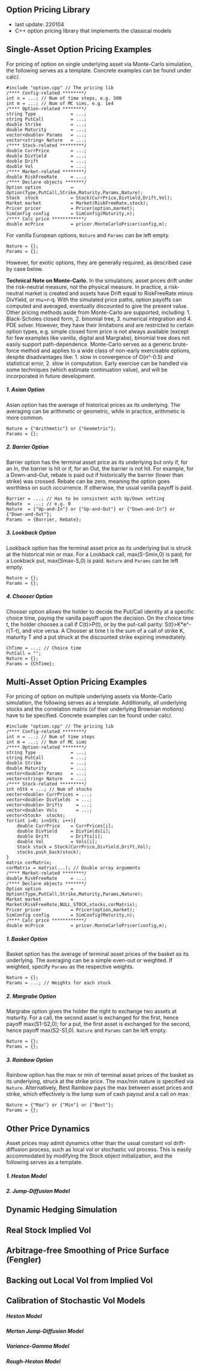 ## Option Pricing Library

* last update: 220104
* C++ option pricing library that implements the classical models

## Single-Asset Option Pricing Examples

For pricing of option on single underlying asset via Monte-Carlo simulation, the following serves as a template. Concrete examples can be found under calc/.
```
#include "option.cpp" // The pricing lib
/**** Config-related ********/
int n = ...; // Num of time steps, e.g. 500
int m = ...; // Num of MC sims, e.g. 1e4
/**** Option-related ********/
string Type             = ...;
string PutCall          = ...;
double Strike           = ...;
double Maturity         = ...;
vector<double> Params   = ...;
vector<string> Nature   = ...;
/**** Stock-related *********/
double CurrPrice        = ...;
double DivYield         = ...;
double Drift            = ...;
double Vol              = ...;
/**** Market-related ********/
double RiskFreeRate     = ...;
/**** Declare objects *******/
Option option           = Option(Type,PutCall,Strike,Maturity,Params,Nature);
Stock  stock            = Stock(CurrPrice,DivYield,Drift,Vol);
Market market           = Market(RiskFreeRate,stock);
Pricer pricer           = Pricer(option,market);
SimConfig config        = SimConfig(Maturity,n);
/**** Calc price ************/
double mcPrice          = pricer.MonteCarloPricer(config,m);
```

For vanilla European options, `Nature` and `Params` can be left empty.
```
Nature = {};
Params = {};
```

However, for exotic options, they are generally required, as described case by case below.

**Technical Note on Monte-Carlo.** In the simulations, asset prices drift under the risk-neutral measure, not the physical measure. In practice, a risk-neutral market is created and assets have Drift equal to RiskFreeRate minus DivYield, or mu=r-q. With the simulated price paths, option payoffs can computed and averaged, eventually discounted to give the present value. Other pricing methods aside from Monte-Carlo are supported, including: 1. Black-Scholes closed form, 2. binomial tree, 3. numerical integration and 4. PDE solver. However, they have their limitations and are restricted to certain option types, e.g. simple closed form price is not always available (except for few examples like vanilla, digital and Margrabe), binomial tree does not easily support path-dependence. Monte-Carlo serves as a generic brute-force method and applies to a wide class of non-early exercisable options, despite disadvantages like: 1. slow in convergence of O(n^-0.5) and statistical error, 2. slow in computation. Early exercise can be handled via some techniques (which estimate continuation value), and will be incorporated in future development.

##### 1. Asian Option

Asian option has the average of historical prices as its underlying. The averaging can be arithmetic or geometric, while in practice, arithmetic is more common.
```
Nature = {"Arithmetic"} or {"Geometric"};
Params = {};
```

##### 2. Barrier Option

Barrier option has the terminal asset price as its underlying but only if, for an In, the barrier is hit or if, for an Out, the barrier is not hit. For example, for a Down-and-Out, rebate is paid out if historically the barrier (lower than strike) was crossed. Rebate can be zero, meaning the option goes worthless on such occurrence. If otherwise, the usual vanilla payoff is paid.
```
Barrier = ...; // Has to be consistent with Up/Down setting
Rebate  = ...; // e.g. 0
Nature  = {"Up-and-In"} or {"Up-and-Out"} or {"Down-and-In"} or {"Down-and-Out"};
Params  = {Barrier, Rebate};
```

##### 3. Lookback Option

Lookback option has the terminal asset price as its underlying but is struck at the historical min or max. For a Lookback call, max(S-Smin,0) is paid; for a Lookback put, max(Smax-S,0) is paid. `Nature` and `Params` can be left empty.
```
Nature = {};
Params = {};
```

##### 4. Chooser Option

Chooser option allows the holder to decide the Put/Call identity at a specific choice time, paying the vanilla payoff upon the decision. On the choice time t, the holder chooses a call if C(t)>P(t), or by the put-call parity: S(t)>K*e^-r(T-t), and vice versa. A Chooser at time t is the sum of a call of strike K, maturity T and a put struck at the discounted strike expiring immediately.
```
ChTime = ...; // Choice time
PutCall = "";
Nature = {};
Params = {ChTime};
```

## Multi-Asset Option Pricing Examples

For pricing of option on multiple underlying assets via Monte-Carlo simulation, the following serves as a template. Additionally, all underlying stocks and the correlation matrix (of their underlying Brownian motions) have to be specified. Concrete examples can be found under calc/.
```
#include "option.cpp" // The pricing lib
/**** Config-related ********/
int n = ...; // Num of time steps
int m = ...; // Num of MC sims
/**** Option-related ********/
string Type             = ...;
string PutCall          = ...;
double Strike           = ...;
double Maturity         = ...;
vector<double> Params   = ...;
vector<string> Nature   = ...;
/**** Stock-related *********/
int nStk = ...; // Num of stocks
vector<double> CurrPrices = ...;
vector<double> DivYields  = ...;
vector<double> Drifts     = ...;
vector<double> Vols       = ...;
vector<Stock>  stocks;
for(int i=0; i<nStk; i++){
    double CurrPrice    = CurrPrices[i];
    double DivYield     = DivYields[i];
    double Drift        = Drifts[i];
    double Vol          = Vols[i];
    Stock stock = Stock(CurrPrice,DivYield,Drift,Vol);
    stocks.push_back(stock);
}
matrix corMatrix;
corMatrix = matrix(...); // Double array arguments
/**** Market-related ********/
double RiskFreeRate     = ...;
/**** Declare objects *******/
Option option           = Option(Type,PutCall,Strike,Maturity,Params,Nature);
Market market           = Market(RiskFreeRate,NULL_STOCK,stocks,corMatrix);
Pricer pricer           = Pricer(option,market);
SimConfig config        = SimConfig(Maturity,n);
/**** Calc price ************/
double mcPrice          = pricer.MonteCarloPricer(config,m);
```

##### 1. Basket Option

Basket option has the average of terminal asset prices of the basket as its underlying. The averaging can be a simple even-out or weighted. If weighted, specify `Params` as the respective weights.
```
Nature = {};
Params = ...; // Weights for each stock
```

##### 2. Margrabe Option

Margrabe option gives the holder the right to exchange two assets at maturity. For a call, the second asset is exchanged for the first, hence payoff max(S1-S2,0); for a put, the first asset is exchanged for the second, hence payoff max(S2-S1,0). `Nature` and `Params` can be left empty.
```
Nature = {};
Params = {};
```

##### 3. Rainbow Option

Rainbow option has the max or min of terminal asset prices of the basket as its underlying, struck at the strike price. The max/min nature is specified via `Nature`. Alternatively, Best Rainbow pays the max between asset prices and strike, which effectively is the lump sum of cash payout and a call on max.
```
Nature = {"Max"} or {"Min"} or {"Best"};
Params = {};
```

## Other Price Dynamics

Asset prices may admit dynamics other than the usual constant vol drift-diffusion process, such as local vol or stochastic vol process. This is easily accommodated by modifying the Stock object initialization, and the following serves as a template.

##### 1. Heston Model
##### 2. Jump-Diffusion Model

## Dynamic Hedging Simulation
## Real Stock Implied Vol
## Arbitrage-free Smoothing of Price Surface (Fengler)
## Backing out Local Vol from Implied Vol
## Calibration of Stochastic Vol Models
##### Heston Model
##### Merton Jump-Diffusion Model
##### Variance-Gamma Model
##### Rough-Heston Model
